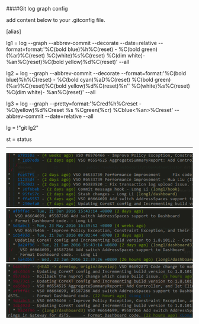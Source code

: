 ####Git log graph config 

add content below to your .gitconfig file. 

 

[alias] 

lg1 = log --graph --abbrev-commit --decorate --date=relative --format=format:'%C(bold blue)%h%C(reset) - %C(bold green)(%ar)%C(reset) %C(white)%s%C(reset) %C(dim white)- %an%C(reset)%C(bold yellow)%d%C(reset)' --all 

 

lg2 = log --graph --abbrev-commit --decorate --format=format:'%C(bold blue)%h%C(reset) - %C(bold cyan)%aD%C(reset) %C(bold green)(%ar)%C(reset)%C(bold yellow)%d%C(reset)%n'' %C(white)%s%C(reset) %C(dim white)- %an%C(reset)' --all 

 

lg3 = log --graph --pretty=format:'%Cred%h%Creset -%C(yellow)%d%Creset %s %Cgreen(%cr) %Cblue<%an>%Creset' --abbrev-commit --date=relative --all 

 

lg = !"git lg2" 

 

st = status 

----
![avatar](https://github.com/tjlcast/Note_Git/blob/master/imgs/GetImageAttachment%20(1).png)
![avatar](https://github.com/tjlcast/Note_Git/blob/master/imgs/GetImageAttachment%20(2).png)
![avatar](https://github.com/tjlcast/Note_Git/blob/master/imgs/GetImageAttachment%20(3).png)
